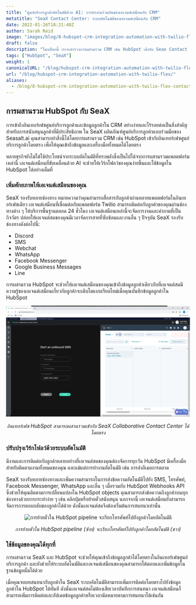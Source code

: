 ```yaml
---
title: "ศูนย์บริการลูกค้าอัตโนมัติด้วย AI: การทำงานร่วมกันของเอเจนต์เสมือนกับ CRM"
metatitle: "SeaX Contact Center: ระบบอัตโนมัติของเอเจนต์เสมือนกับ CRM"
date: 2022-01-26T18:21:40Z
author: Sarah Reid
image: "images/blog/8-hubspot-crm-integration-automation-with-twilio-flex-contact-center/flex-hubspot.png"
draft: false
description: "ในบล็อกนี้ เราจะสำรวจการผสานรวม CRM เช่น HubSpot เข้ากับ Seax Contact Center เพื่อให้คุณเข้าถึงข้อมูลและเครื่องมือทั้งหมดได้โดยตรง"
tags: ["HubSpot", "SeaX"]
weight: 1  
canonicalURL: "/blog/hubspot-crm-integration-automation-with-twilio-flex/"
url: "/blog/hubspot-crm-integration-automation-with-twilio-flex/"
aliases: 
  - /blog/8-hubspot-crm-integration-automation-with-twilio-flex-contact-center/
---
```


## การผสานรวม HubSpot กับ SeaX

การเข้าถึงอินเทอร์เฟซศูนย์บริการลูกค้าและข้อมูลลูกค้าใน CRM อย่างง่ายและไร้รอยต่อเป็นสิ่งสำคัญสำหรับการสนับสนุนลูกค้าที่มีประสิทธิภาพ ใน SeaX ผลิตภัณฑ์ศูนย์บริการลูกค้าแบบร่วมมือของ Seasalt.ai คุณสามารถทำสิ่งนี้ได้โดยการผสานรวม CRM เช่น HubSpot เข้ากับอินเทอร์เฟซศูนย์บริการลูกค้าโดยตรง เพื่อให้คุณเข้าถึงข้อมูลและเครื่องมือทั้งหมดได้โดยตรง

หลายธุรกิจยังไม่ได้ใช้ประโยชน์จากระบบอัตโนมัติที่ทรงพลังซึ่งเป็นไปได้จากการผสานรวมแพลตฟอร์มเหล่านี้ เอเจนต์เสมือนที่ขับเคลื่อนด้วย AI จะช่วยให้เวิร์กโฟลว์ของคุณง่ายขึ้นและใช้ข้อมูลใน HubSpot ได้อย่างเต็มที่

### เพิ่มศักยภาพให้เอเจนต์เสมือนของคุณ

SeaX รองรับหลายช่องทาง หมายความว่าคุณสามารถสื่อสารกับลูกค้าผ่านหลายแพลตฟอร์มในอินเทอร์เฟซเดียว เอเจนต์เสมือนที่เชื่อมต่อกับแพลตฟอร์ม Twilio สามารถติดต่อกับลูกค้าของคุณผ่านช่องทางต่าง ๆ ให้บริการพื้นฐานตลอด 24 ชั่วโมง เอเจนต์เสมือนเหล่านี้จะจัดการงานและคำถามที่เป็นกิจวัตร ปล่อยให้เอเจนต์สดของคุณมีเวลาจัดการสายที่ซับซ้อนและงานอื่น ๆ ปัจจุบัน SeaX รองรับช่องทางดังต่อไปนี้:

- Discord
- SMS
- Webchat
- WhatsApp
- Facebook Messenger
- Google Business Messages
- Line

การผสานรวม HubSpot จะช่วยให้เอเจนต์เสมือนของคุณเข้าถึงข้อมูลลูกค้าเดียวกับที่เอเจนต์สดมี ความรู้ของเอเจนต์เสมือนเกี่ยวกับลูกค้าจะเติบโตแบบเรียลไทม์เมื่อคุณบันทึกข้อมูลลูกค้าใน HubSpot

<center>
<img src="/images/blog/8-hubspot-crm-integration-automation-with-twilio-flex-contact-center/hubspot.png" alt="อินเทอร์เฟซ HubSpot สามารถผสานรวมเข้ากับ SeaX Collaborative Contact Center ของ Seasalt.ai ได้โดยตรง"/>

*อินเทอร์เฟซ HubSpot สามารถผสานรวมเข้ากับ SeaX Collaborative Contact Center ได้โดยตรง*
</center>

### ปรับปรุงเวิร์กโฟลว์ด้วยระบบอัตโนมัติ

มีงานและการติดต่อกับลูกค้าหลายอย่างที่เอเจนต์สดของคุณต้องจัดการทุกวัน HubSpot มีเครื่องมือสำหรับติดตามงานทั้งหมดของคุณ และแม้แต่การทำงานอัตโนมัติ เช่น การส่งอีเมลการตลาด

SeaX รองรับหลายช่องทางและเพิ่มความสามารถในการส่งข้อความอัตโนมัติไปยัง SMS, โทรศัพท์, Facebook Messenger, WhatsApp และอื่น ๆ เมื่อรวมกับ HubSpot Webhooks API ซึ่งช่วยให้คุณติดตามการเปลี่ยนแปลงใน HubSpot objects คุณสามารถส่งข้อความถึงลูกค้าบนทุกช่องทางด้วยการกระทำง่าย ๆ เช่น คลิกปุ่มหรือย้ายตั๋วสนับสนุน นอกจากนี้ เอเจนต์เสมือนยังสามารถจัดการการตอบกลับของลูกค้าได้ด้วย ดังนั้นเอเจนต์สดจึงต้องเริ่มต้นการสนทนาเท่านั้น

<center>
<img src="/images/blog/8-hubspot-crm-integration-automation-with-twilio-flex-contact-center/ticket-auto.gif" alt="การย้ายตั๋วใน HubSpot pipeline จะเรียกโทรศัพท์ไปยังลูกค้าโดยอัตโนมัติ"/>

*การย้ายตั๋วใน HubSpot pipeline (ซ้าย) จะเรียกโทรศัพท์ไปยังลูกค้าโดยอัตโนมัติ (ขวา)*
</center>

### ใช้ข้อมูลของคุณได้ทุกที่

การผสานรวม SeaX และ HubSpot จะช่วยให้คุณเข้าถึงข้อมูลลูกค้าได้โดยตรงในอินเทอร์เฟซศูนย์บริการลูกค้า และยังช่วยให้ระบบอัตโนมัติและเอเจนต์เสมือนของคุณสามารถโต้ตอบและเพิ่มข้อมูลในฐานข้อมูลนั้นได้ด้วย

เมื่อคุณจบบทสนทนากับลูกค้าใน SeaX ระบบอัตโนมัติสามารถเพิ่มการติดต่อโดยตรงไปยังข้อมูลลูกค้าใน HubSpot ได้ทันที ดังนั้นเอเจนต์สดไม่ต้องเสียเวลาบันทึกการสนทนา เอเจนต์เสมือนก็สามารถเพิ่มการติดต่อและอัปเดตข้อมูลลูกค้าหรือเวลานัดหมายตามการสนทนาได้เช่นกัน

